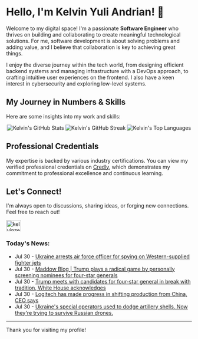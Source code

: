 # Hello, I'm Kelvin Yuli Andrian! 👋

Welcome to my digital space! I'm a passionate **Software Engineer** who thrives on building and collaborating to create meaningful technological solutions. For me, software development is about solving problems and adding value, and I believe that collaboration is key to achieving great things.

I enjoy the diverse journey within the tech world, from designing efficient backend systems and managing infrastructure with a DevOps approach, to crafting intuitive user experiences on the frontend. I also have a keen interest in cybersecurity and exploring low-level systems.

## My Journey in Numbers & Skills

Here are some insights into my work and skills:

<p align="center">
  <img src="https://github-readme-stats.vercel.app/api?username=kelvinzer0&show_icons=true&theme=radical" alt="Kelvin's GitHub Stats" />
  <img src="https://github-readme-streak-stats.herokuapp.com/?user=kelvinzer0&theme=radical" alt="Kelvin's GitHub Streak" />
  <img src="https://github-readme-stats.vercel.app/api/top-langs/?username=kelvinzer0&layout=compact&theme=radical" alt="Kelvin's Top Languages" />
</p>

## Professional Credentials

My expertise is backed by various industry certifications. You can view my verified professional credentials on [Credly](https://www.credly.com/users/kelvin-yuli-andrian/badges), which demonstrates my commitment to professional excellence and continuous learning.

## Let's Connect!

I'm always open to discussions, sharing ideas, or forging new connections. Feel free to reach out!

<p align="left">
    <a href="https://linkedin.com/in/kelvinzero" target="blank"><img align="center" src="https://cdn.jsdelivr.net/npm/simple-icons@3.0.1/icons/linkedin.svg" alt="kelvinzero" height="30" width="40" /></a>
</p>

### Today's News:

<!-- feed start -->
- Jul 30 - [Ukraine arrests air force officer for spying on Western-supplied fighter jets](https://www.yahoo.com/news/articles/ukraine-arrests-air-force-officer-135230872.html)
- Jul 30 - [Maddow Blog | Trump plays a radical game by personally screening nominees for four-star generals](https://www.yahoo.com/news/articles/maddow-blog-trump-plays-radical-135026652.html)
- Jul 30 - [Trump meets with candidates for four-star general in break with tradition, White House acknowledges](https://www.yahoo.com/news/articles/trump-meets-candidates-four-star-130839554.html)
- Jul 30 - [Logitech has made progress in shifting production from China, CEO says](https://finance.yahoo.com/news/logitech-made-progress-shifting-production-130731725.html)
- Jul 30 - [Ukraine's special operators used to dodge artillery shells. Now they're trying to survive Russian drones.](https://www.yahoo.com/news/articles/ukraines-special-operators-used-dodge-130351206.html)
<!-- feed end -->

---

Thank you for visiting my profile!